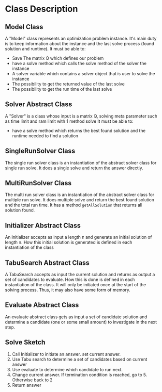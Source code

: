 # Class Description

## Model Class
A "Model" class represents an optimization problem instance. It's main duty is to keep information about the instance
and the last solve process (found solution and runtime). It must be able to:
- Save The matrix Q which defines our problem
- have a solve method which calls the solve method of the solver the instance
- A solver variable which contains a solver object that is user to solve the instance
- The possibility to get the returned value of the last solve
- The possibility to get the run time of the last solve

## Solver Abstract Class
A "Solver" is a class whose input is a matrix Q, solving meta parameter such as time limit and ram limit with 1 method solve
It must be able to:
- have a solve method which returns the best found solution and the runtime needed to find a solution

## SingleRunSolver Class
The single run solver class is an instantiation of the abstract solver class for single run solve. It does a single solve and return the answer directly.

## MultiRunSolver Class
The multi run solver class is an instantiation of the abstract solver class for multiple run solve. It does multiple solve and return the best found solution and the total run time. It has a method `getAllSolution` that returns all solution found.
 
## Initializer Abstract Class
An initializer accepts as input a length n and generate an initial solution of length n. How this initial solution is generated is defined in each instantiation of the class

## TabuSearch Abstract Class
A TabuSearch accepts as input the current solution and returns as output a set of candidates to evaluate. How this is done is defined in each instantiation of the class. It will only be initiated once at the start of the solving process. Thus, it may also have some form of memory.

## Evaluate Abstract Class
An evaluate abstract class gets as input a set of candidate solution and determine a candidate (one or some small amount) to investigate in the next step.

## Solve Sketch

1. Call Initializer to initiate an answer. set current answer.
2. Use Tabu search to determine a set of candidates based on current answer 
3. Use evaluate to determine which candidate to run next. 
4. Change current answer. If termination condition is reached, go to 5. Otherwise back to 2
5. Return answer

